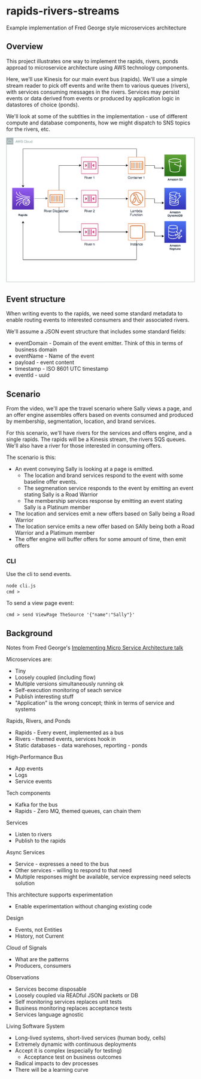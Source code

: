 # rapids-rivers-streams

Example implementation of Fred George style microservices architecture

## Overview

This project illustrates one way to implement the rapids, rivers, ponds approad to microservice architecture using AWS technology components.

Here, we'll use Kinesis for our main event bus (rapids). We'll use a simple stream reader to pick off events and write them to various queues (rivers), with services consuming messages in the rivers. Services may persist events or data derived from events or produced by application logic in datastores of choice (ponds).

We'll look at some of the subtlties in the implementation - use of different compute and database components, how we might dispatch to SNS topics for the rivers, etc.

![](./rapids-rivers-ponds.png)

## Event structure

When writing events to the rapids, we need some standard metadata to enable routing events to interested consumers and their associated rivers.

We'll assume a JSON event structure that includes some standard fields:

* eventDomain - Domain of the event emitter. Think of this in terms of business domain
* eventName - Name of the event
* payload - event content
* timestamp - ISO 8601 UTC timestamp
* eventId - uuid

## Scenario

From the video, we'll ape the travel scenario where Sally views a page, and an offer engine assembles offers based on events consumed and produced by membership, segmentation, location, and brand services.

For this scenario, we'll have rivers for the services and offers engine, and a single rapids. The rapids will be a Kinesis stream, the rivers SQS queues. We'll also have a river for those interested in consuming offers.

The scenario is this:

* An event conveying Sally is looking at a page is emitted.
    * The location and brand services respond to the event with some baseline offer events. 
    * The segmenation service responds to the event by emitting an event stating Sally is a Road Warrior
    * The membership services response by emitting an event stating Sally is a Platinum member
* The location and services emit a new offers based on Sally being a Road Warrior
* The location service emits a new offer based on SAlly being both a Road Warrior and a Platimum member
* The offer engine will buffer offers for some amount of time, then emit offers

### CLI

Use the cli to send events.

```console
node cli.js 
cmd >
```

To send a view page event:

```console
cmd > send ViewPage TheSource '{"name":"Sally"}'
```

## Background

Notes from Fred George's [Implementing Micro Service Architecture talk](https://vimeo.com/79866979)

Microservices are:

* Tiny
* Loosely coupled (including flow)
* Multiple versions simultaneously running ok
* Self-execution monitoring of seach service
* Publish interesting stuff
* "Application" is the wrong concept; think in terms of service and systems

Rapids, Rivers, and Ponds

* Rapids - Every event, implemented as a bus
* Rivers - themed events, services hook in
* Static databases - data warehoses, reporting - ponds

High-Performance Bus

* App events
* Logs
* Service events

Tech components

* Kafka for the bus
* Rapids - Zero MQ, themed queues, can chain them

Services

* Listen to rivers
* Publish to the rapids

Async Services

* Service - expresses a need to the bus
* Other services - willing to respond to that need
* Multiple responses might be available, service expressing need selects solution

This architecture supports experimentation

* Enable experimentation without changing existing code

Design
* Events, not Entities
* History, not Current

Cloud of Signals

* What are the patterns
* Producers, consumers

Observations

* Services become disposable
* Loosely coupled via READful JSON packets or DB
* Self monitoring services replaces unit tests
* Business monitoring replaces acceptance tests
* Services language agnostic

Living Software System

* Long-lived systems, short-lived services (human body, cells)
* Extremely dynamic with continuous deployments
* Accept it is complex (especially for testing)
    * Acceptance test on business outcomes
* Radical impacts to dev processes
* There will be a learning curve